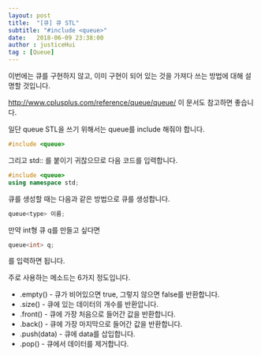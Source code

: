 ```yaml
---
layout: post
title:  "[큐] 큐 STL"
subtitle: "#include <queue>"
date:   2018-06-09 23:38:00
author : justiceHui
tag : [Queue]
---
```


이번에는 큐를 구현하지 않고, 이미 구현이 되어 있는 것을 가져다 쓰는 방법에 대해 설명할 것입니다.

http://www.cplusplus.com/reference/queue/queue/ 이 문서도 참고하면 좋습니다.

일단 queue STL을 쓰기 위해서는 queue를 include 해줘야 합니다.
```cpp
#include <queue>
```

그리고 std:: 를 붙이기 귀찮으므로 다음 코드를 입력합니다.
```cpp
#include <queue>
using namespace std;
```

큐를 생성할 때는 다음과 같은 방법으로 큐를 생성합니다.
```cpp
queue<type> 이름;
```

만약 int형 큐 q를 만들고 싶다면
```cpp
queue<int> q;
```
를 입력하면 됩니다.

주로 사용하는 메소드는 6가지 정도입니다.
* .empty() - 큐가 비어있으면 true, 그렇지 않으면 false를 반환합니다.
* .size() - 큐에 있는 데이터의 개수를 반환압니다.
* .front() - 큐에 가장 처음으로 들어간 값을 반환합니다.
* .back() - 큐에 가장 마지막으로 들어간 값을 반환합니다.
* .push(data) - 큐에 data를 삽입합니다.
* .pop() - 큐에서 데이터를 제거합니다.
